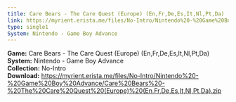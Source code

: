 ```yaml
---
title: Care Bears - The Care Quest (Europe) (En,Fr,De,Es,It,Nl,Pt,Da)
link: https://myrient.erista.me/files/No-Intro/Nintendo%20-%20Game%20Boy%20Advance/Care%20Bears%20-%20The%20Care%20Quest%20(Europe)%20(En,Fr,De,Es,It,Nl,Pt,Da).zip
type: single1
System: Nintendo - Game Boy Advance
---
```

<b>Game:</b> Care Bears - The Care Quest (Europe) (En,Fr,De,Es,It,Nl,Pt,Da)<br>
<b>System:</b> Nintendo - Game Boy Advance<br>
<b>Collection:</b> No-Intro<br>
<b>Download:</b> https://myrient.erista.me/files/No-Intro/Nintendo%20-%20Game%20Boy%20Advance/Care%20Bears%20-%20The%20Care%20Quest%20(Europe)%20(En,Fr,De,Es,It,Nl,Pt,Da).zip